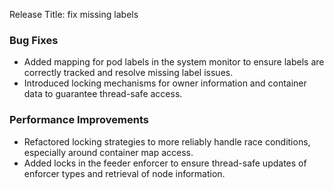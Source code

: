 Release Title: fix missing labels

### Bug Fixes
- Added mapping for pod labels in the system monitor to ensure labels are correctly tracked and resolve missing label issues.
- Introduced locking mechanisms for owner information and container data to guarantee thread-safe access.

### Performance Improvements
- Refactored locking strategies to more reliably handle race conditions, especially around container map access.
- Added locks in the feeder enforcer to ensure thread-safe updates of enforcer types and retrieval of node information.